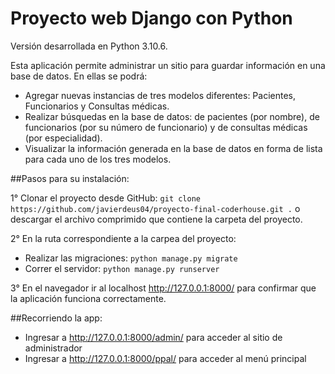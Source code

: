 # Proyecto web Django con Python
Versión desarrollada en Python 3.10.6.

Esta aplicación permite administrar un sitio para guardar información en una base de datos. En ellas se podrá:
- Agregar nuevas instancias de tres modelos diferentes: Pacientes, Funcionarios y Consultas médicas.
- Realizar búsquedas en la base de datos: de pacientes (por nombre), de funcionarios (por su número de funcionario) y de consultas médicas (por especialidad).
- Visualizar la información generada en la base de datos en forma de lista para cada uno de los tres modelos.

##Pasos para su instalación:

1° Clonar el proyecto desde GitHub: `git clone https://github.com/javierdeus04/proyecto-final-coderhouse.git .` o descargar el archivo comprimido que contiene la carpeta del proyecto.

2° En la ruta correspondiente a la carpea del proyecto:
- Realizar las migraciones: `python manage.py migrate`
- Correr el servidor: `python manage.py runserver`

3° En el navegador ir al localhost http://127.0.0.1:8000/ para confirmar que la aplicación funciona correctamente.

##Recorriendo la app:
- Ingresar a http://127.0.0.1:8000/admin/ para acceder al sitio de administrador
- Ingresar a http://127.0.0.1:8000/ppal/ para acceder al menú principal





  


